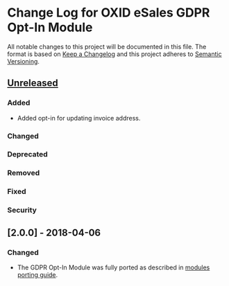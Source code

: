 # Change Log for OXID eSales GDPR Opt-In Module

All notable changes to this project will be documented in this file.
The format is based on [Keep a Changelog](http://keepachangelog.com/)
and this project adheres to [Semantic Versioning](http://semver.org/).


## [Unreleased]

### Added
- Added opt-in for updating invoice address.

### Changed
 
### Deprecated

### Removed

### Fixed

### Security

## [2.0.0] - 2018-04-06

### Changed
- The GDPR Opt-In Module was fully ported as described in
  [modules porting guide](https://docs.oxid-esales.com/developer/en/6.0/update/eshop_from_53_to_6/modules.html).

[Unreleased]: https://github.com/OXID-eSales/paypal/compare/v2.0.0...HEAD
[v2.0.0]: https://github.com/OXID-eSales/paypal/compare/v1.0.0...v2.0.0

